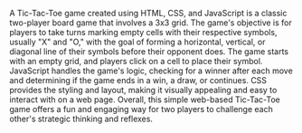 A Tic-Tac-Toe game created using HTML, CSS, and JavaScript is a classic two-player board game that involves a 3x3 grid. The game's objective is for players to take turns marking empty cells with their respective symbols, usually "X" and "O," with the goal of forming a horizontal, vertical, or diagonal line of their symbols before their opponent does. The game starts with an empty grid, and players click on a cell to place their symbol. JavaScript handles the game's logic, checking for a winner after each move and determining if the game ends in a win, a draw, or continues. CSS provides the styling and layout, making it visually appealing and easy to interact with on a web page. Overall, this simple web-based Tic-Tac-Toe game offers a fun and engaging way for two players to challenge each other's strategic thinking and reflexes.
